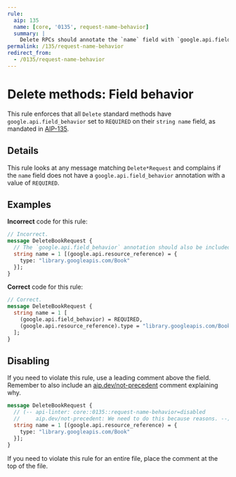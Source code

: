 ```yaml
---
rule:
  aip: 135
  name: [core, '0135', request-name-behavior]
  summary: |
    Delete RPCs should annotate the `name` field with `google.api.field_behavior`.
permalink: /135/request-name-behavior
redirect_from:
  - /0135/request-name-behavior
---
```


# Delete methods: Field behavior

This rule enforces that all `Delete` standard methods have
`google.api.field_behavior` set to `REQUIRED` on their `string name` field, as
mandated in [AIP-135][].

## Details

This rule looks at any message matching `Delete*Request` and complains if the
`name` field does not have a `google.api.field_behavior` annotation with a
value of `REQUIRED`.

## Examples

**Incorrect** code for this rule:

```proto
// Incorrect.
message DeleteBookRequest {
  // The `google.api.field_behavior` annotation should also be included.
  string name = 1 [(google.api.resource_reference) = {
    type: "library.googleapis.com/Book"
  }];
}
```

**Correct** code for this rule:

```proto
// Correct.
message DeleteBookRequest {
  string name = 1 [
    (google.api.field_behavior) = REQUIRED,
    (google.api.resource_reference).type = "library.googleapis.com/Book"
  ];
}
```

## Disabling

If you need to violate this rule, use a leading comment above the field.
Remember to also include an [aip.dev/not-precedent][] comment explaining why.

```proto
message DeleteBookRequest {
  // (-- api-linter: core::0135::request-name-behavior=disabled
  //     aip.dev/not-precedent: We need to do this because reasons. --)
  string name = 1 [(google.api.resource_reference) = {
    type: "library.googleapis.com/Book"
  }];
}
```

If you need to violate this rule for an entire file, place the comment at the
top of the file.

[aip-135]: https://aip.dev/135
[aip.dev/not-precedent]: https://aip.dev/not-precedent
